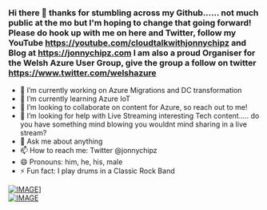 ### Hi there 👋 thanks for stumbling across my Github...... not much public at the mo but I'm hoping to change that going forward! Please do hook up with me on here and Twitter, follow my YouTube https://youtube.com/cloudtalkwithjonnychipz and Blog at https://jonnychipz.com I am also a proud Organiser for the Welsh Azure User Group, give the group a follow on twitter https://www.twitter.com/welshazure

- 🔭 I’m currently working on Azure Migrations and DC transformation
- 🌱 I’m currently learning Azure IoT
- 👯 I’m looking to collaborate on content for Azure, so reach out to me!
- 🤔 I’m looking for help with Live Streaming interesting Tech content..... do you have something mind blowing you wouldnt mind sharing in a live stream?
- 💬 Ask me about anything 
- 📫 How to reach me: Twitter @jonnychipz
- 😄 Pronouns: him, he, his, male
- ⚡ Fun fact: I play drums in a Classic Rock Band 

[![IMAGE](https://jonnychips.files.wordpress.com/2020/10/img_4620.jpg?w=300)](https://www.jonnychipz.com)] </br>
[![IMAGE](https://jonnychips.files.wordpress.com/2021/01/likesubscribe.jpg?w=452)](http://www.youtube.com/cloudtalkwithjonnychipz?sub_confirmation=1)
